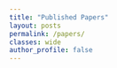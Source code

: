 ```yaml
---
title: "Published Papers"
layout: posts
permalink: /papers/
classes: wide
author_profile: false
---
```

